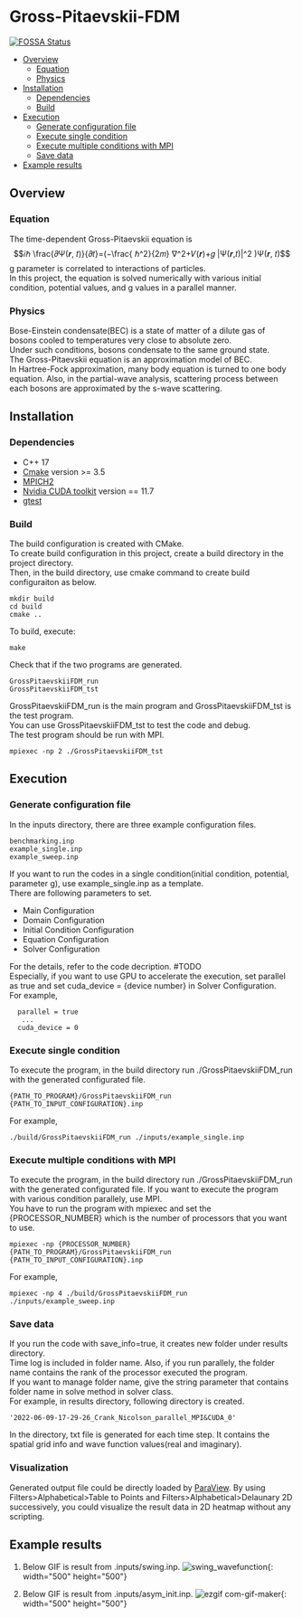 # Gross-Pitaevskii-FDM
[![FOSSA Status](https://app.fossa.com/api/projects/git%2Bgithub.com%2FPSC-2022-team4%2FGross-Pitaevskii-FDM.svg?type=shield)](https://app.fossa.com/projects/git%2Bgithub.com%2FPSC-2022-team4%2FGross-Pitaevskii-FDM?ref=badge_shield)

- [Overview](#overview)
  - [Equation](#equation)
  - [Physics](#physics)
- [Installation](#installation)
  - [Dependencies](#dependencies) 
  - [Build](#build)
- [Execution](#execution)
  - [Generate configuration file](#generate-configuration-file)
  - [Execute single condition](#execute-single-condition)
  - [Execute multiple conditions with MPI](#execute-multiple-conditions-with-mpi)
  - [Save data](#save-data)
- [Example results](#example-results)

## Overview
### Equation
The time-dependent Gross-Pitaevskii equation is 
$$𝑖ℏ \frac{𝜕Ψ(𝒓, 𝑡)}{𝜕𝑡}=(−\frac{ ℏ^2}{2𝑚} ∇^2+𝑉(𝒓)+𝑔 |Ψ(𝒓,𝑡)|^2 )Ψ(𝒓, 𝑡)$$
g parameter is correlated to interactions of particles.  
In this project, the equation is solved numerically with various initial condition, potential values, and g values in a parallel manner.   


### Physics 
Bose-Einstein condensate(BEC) is a state of matter of a dilute gas of bosons cooled to temperatures very close to absolute zero.   
Under such conditions, bosons condensate to the same ground state.  
The Gross-Pitaevskii equation is an approximation model of BEC.   
In Hartree-Fock approximation, many body equation is turned to one body equation. Also, in the partial-wave analysis, scattering process between each bosons are approximated by the s-wave scattering.  


## Installation 
### Dependencies 
- C++ 17 
- [Cmake](https://cmake.org/) version >= 3.5
- [MPICH2](https://github.com/pmodels/mpich) 
- [Nvidia CUDA toolkit](https://github.com/NVIDIA/cuda-samples) version == 11.7
- [gtest](https://github.com/google/googletest)

### Build 
The build configuration is created with CMake.   
To create build configuration in this project, create a build directory in the project directory.  
Then, in the build directory, use cmake command to create build configuraiton as below. 
```
mkdir build 
cd build 
cmake ..
```

To build, execute:
```
make
```

Check that if the two programs are generated.  
```
GrossPitaevskiiFDM_run  
GrossPitaevskiiFDM_tst   
```

GrossPitaevskiiFDM_run is the main program and GrossPitaevskiiFDM_tst is the test program.   
You can use GrossPitaevskiiFDM_tst to test the code and debug.   
The test program should be run with MPI.
```
mpiexec -np 2 ./GrossPitaevskiiFDM_tst
```
## Execution 
### Generate configuration file 
In the inputs directory, there are three example configuration files.
```
benchmarking.inp
example_single.inp
example_sweep.inp
```
If you want to run the codes in a single condition(initial condition, potential, parameter g), use example_single.inp as a template.   
There are following parameters to set. 
- Main Configuration 
- Domain Configuration 
- Initial Condition Configuration 
- Equation Configuration 
- Solver Configuration 
 
For the details, refer to the code decription. #TODO  
Especially, if you want to use GPU to accelerate the execution, set parallel as true and set cuda_device = {device number} in Solver Configuration.   
For example, 
```
  parallel = true
   ...
  cuda_device = 0 
```

### Execute single condition 
To execute the program, in the build directory run ./GrossPitaevskiiFDM_run with the generated configurated file. 
```
{PATH_TO_PROGRAM}/GrossPitaevskiiFDM_run {PATH_TO_INPUT_CONFIGURATION}.inp
```
For example, 
```
./build/GrossPitaevskiiFDM_run ./inputs/example_single.inp
```

### Execute multiple conditions with MPI

To execute the program, in the build directory run ./GrossPitaevskiiFDM_run with the generated configurated file. 
If you want to execute the program with various condition parallely, use MPI.   
You have to run the program with mpiexec and set the {PROCESSOR_NUMBER} which is the number of processors that you want to use.  

```
mpiexec -np {PROCESSOR_NUMBER} {PATH_TO_PROGRAM}/GrossPitaevskiiFDM_run {PATH_TO_INPUT_CONFIGURATION}.inp
```
For example, 
```
mpiexec -np 4 ./build/GrossPitaevskiiFDM_run ./inputs/example_sweep.inp
```
### Save data
If you run the code with save_info=true, it creates new folder under results directory.       
Time log is included in folder name. Also, if you run parallely, the folder name contains the rank of the processor executed the program.      
If you want to manage folder name, give the string parameter that contains folder name in solve method in solver class.    
For example, in results directory, following directory is created.
```
'2022-06-09-17-29-26_Crank_Nicolson_parallel_MPI&CUDA_0'
```
In the directory, txt file is generated for each time step. It contains the spatial grid info and wave function values(real and imaginary).

### Visualization
Generated output file could be directly loaded by [ParaView](https://www.paraview.org/). By using Filters>Alphabetical>Table to Points and Filters>Alphabetical>Delaunary 2D successively, you could visualize the result data in 2D heatmap without any scripting. 

## Example results
1. Below GIF is result from .inputs/swing.inp.
![swing_wavefunction](https://user-images.githubusercontent.com/34947229/174142524-5c521850-c3d7-40db-b9f8-c26a58210f1f.gif){: width="500" height="500"}


2. Below GIF is result from .inputs/asym_init.inp.
![ezgif com-gif-maker](https://user-images.githubusercontent.com/34947229/174147490-b624a031-3735-425b-a8a7-d985fe9b97ba.gif){: width="500" height="500"}
